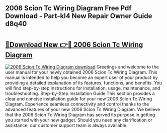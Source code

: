 ## 2006 Scion Tc Wiring Diagram Free Pdf Download - Part-kI4 New Repair Owner Guide d8q40

# <h2><a href="http://dfttbjc.blite.top/?on=2006+Scion+Tc+Wiring+Diagram">🔗Download New 👉🔴 2006 Scion Tc Wiring Diagram</a></h2>

[![2006 Scion Tc Wiring Diagram download](https://i.imgur.com/lujVjoI.png)](http://dfttbjc.blite.top/?on=2006+Scion+Tc+Wiring+Diagram)
Greetings and welcome to the user manual for your newly obtained 2006 Scion Tc Wiring Diagram. This manual is intended to help you become an expert user of your product by providing a detailed explanation of its features, functions, and benefits. You will find step-by-step instructions for installation, usage, maintenance, and troubleshooting. Step-by-Step Installation Guide This section provides a clear and concise installation guide for your new 2006 Scion Tc Wiring Diagram. Experience seamless connectivity and control thanks to the advanced features of your new 2006 Scion Tc Wiring Diagram. We believe that the 2006 Scion Tc Wiring Diagram has served its purpose in getting you started with your new gadget. Should you need any clarification or assistance, our customer support team is always available.
